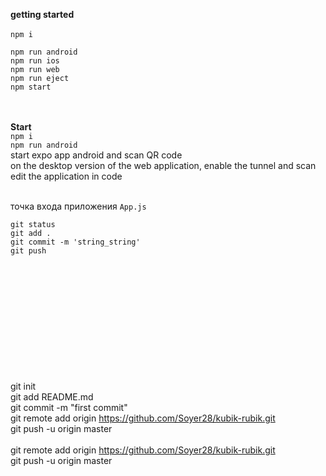 **getting started <br>**
<br>
`npm i` <br>

`npm run android` <br>
`npm run ios `<br>
`npm run web`<br>
`npm run eject`<br>
`npm start`<br>

<br><br>
**Start**<br>
`npm i` <br>
`npm run android` <br>
start expo app android and scan QR code <br>
on the desktop version of the web application, enable the tunnel and scan  <br>
edit the application in code <br>
<br>

точка входа приложения `App.js`
<br>

`git status` <br>
`git add .` <br>
`git commit -m 'string_string'` <br>
`git push` <br>

<br><br><br><br><br><br><br><br><br><br><br>
git init <br>
git add README.md <br>
git commit -m "first commit" <br>
git remote add origin https://github.com/Soyer28/kubik-rubik.git <br>
git push -u origin master <br>
<br>
git remote add origin https://github.com/Soyer28/kubik-rubik.git <br>
git push -u origin master <br>
<br><br>